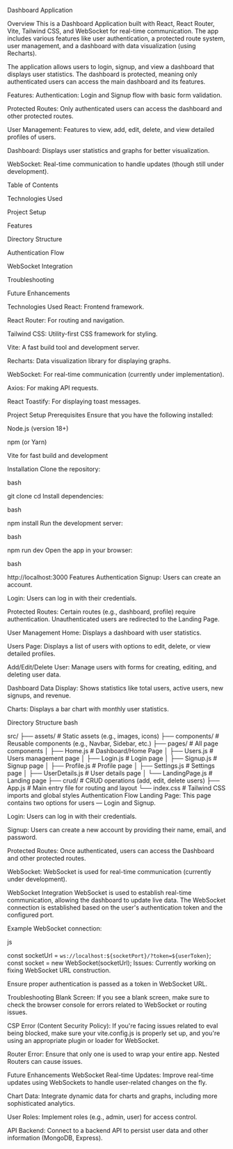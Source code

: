 Dashboard Application


Overview
This is a Dashboard Application built with React, React Router, Vite, Tailwind CSS, and WebSocket for real-time communication. The app includes various features like user authentication, a protected route system, user management, and a dashboard with data visualization (using Recharts).

The application allows users to login, signup, and view a dashboard that displays user statistics. The dashboard is protected, meaning only authenticated users can access the main dashboard and its features.

Features:
Authentication: Login and Signup flow with basic form validation.

Protected Routes: Only authenticated users can access the dashboard and other protected routes.

User Management: Features to view, add, edit, delete, and view detailed profiles of users.

Dashboard: Displays user statistics and graphs for better visualization.

WebSocket: Real-time communication to handle updates (though still under development).

Table of Contents

Technologies Used

Project Setup

Features

Directory Structure

Authentication Flow

WebSocket Integration

Troubleshooting

Future Enhancements

Technologies Used
React: Frontend framework.

React Router: For routing and navigation.

Tailwind CSS: Utility-first CSS framework for styling.

Vite: A fast build tool and development server.

Recharts: Data visualization library for displaying graphs.

WebSocket: For real-time communication (currently under implementation).

Axios: For making API requests.

React Toastify: For displaying toast messages.

Project Setup
Prerequisites
Ensure that you have the following installed:

Node.js (version 18+)

npm (or Yarn)

Vite for fast build and development

Installation
Clone the repository:

bash


git clone <repository-url>
cd <project-folder>
Install dependencies:

bash


npm install
Run the development server:

bash


npm run dev
Open the app in your browser:

bash


http://localhost:3000
Features
Authentication
Signup: Users can create an account.

Login: Users can log in with their credentials.

Protected Routes: Certain routes (e.g., dashboard, profile) require authentication. Unauthenticated users are redirected to the Landing Page.

User Management
Home: Displays a dashboard with user statistics.

Users Page: Displays a list of users with options to edit, delete, or view detailed profiles.

Add/Edit/Delete User: Manage users with forms for creating, editing, and deleting user data.

Dashboard
Data Display: Shows statistics like total users, active users, new signups, and revenue.

Charts: Displays a bar chart with monthly user statistics.

Directory Structure
bash


src/
├── assets/                   # Static assets (e.g., images, icons)
├── components/               # Reusable components (e.g., Navbar, Sidebar, etc.)
├── pages/                    # All page components
│   ├── Home.js               # Dashboard/Home Page
│   ├── Users.js              # Users management page
│   ├── Login.js              # Login page
│   ├── Signup.js             # Signup page
│   ├── Profile.js            # Profile page
│   ├── Settings.js           # Settings page
│   ├── UserDetails.js        # User details page
│   └── LandingPage.js        # Landing page
├── crud/                     # CRUD operations (add, edit, delete users)
├── App.js                    # Main entry file for routing and layout
└── index.css                 # Tailwind CSS imports and global styles
Authentication Flow
Landing Page: This page contains two options for users — Login and Signup.

Login: Users can log in with their credentials.

Signup: Users can create a new account by providing their name, email, and password.

Protected Routes: Once authenticated, users can access the Dashboard and other protected routes.

WebSocket: WebSocket is used for real-time communication (currently under development).

WebSocket Integration
WebSocket is used to establish real-time communication, allowing the dashboard to update live data. The WebSocket connection is established based on the user's authentication token and the configured port.

Example WebSocket connection:

js


const socketUrl = `ws://localhost:${socketPort}/?token=${userToken}`;
const socket = new WebSocket(socketUrl);
Issues:
Currently working on fixing WebSocket URL construction.

Ensure proper authentication is passed as a token in WebSocket URL.

Troubleshooting
Blank Screen: If you see a blank screen, make sure to check the browser console for errors related to WebSocket or routing issues.

CSP Error (Content Security Policy): If you're facing issues related to eval being blocked, make sure your vite.config.js is properly set up, and you're using an appropriate plugin or loader for WebSocket.

Router Error: Ensure that only one <BrowserRouter> is used to wrap your entire app. Nested Routers can cause issues.

Future Enhancements
WebSocket Real-time Updates: Improve real-time updates using WebSockets to handle user-related changes on the fly.

Chart Data: Integrate dynamic data for charts and graphs, including more sophisticated analytics.

User Roles: Implement roles (e.g., admin, user) for access control.

API Backend: Connect to a backend API to persist user data and other information (MongoDB, Express).
